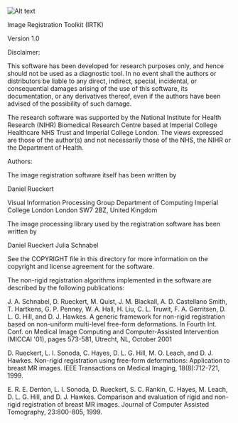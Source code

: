 ![Alt text](https://travis-ci.org/BioMedIA/IRTK.svg?branch=master)

Image Registration Toolkit (IRTK)

Version 1.0

Disclaimer:

This software has been developed for research purposes only, and hence should not be 
used as a diagnostic tool. In no event shall the authors or distributors be liable to 
any direct, indirect, special, incidental, or consequential damages arising of the use 
of this software, its documentation, or any derivatives thereof, even if the authors 
have been advised of the possibility of such damage.

The research software was supported by the National Institute for Health Research (NIHR) Biomedical Research Centre based at Imperial College Healthcare NHS Trust and Imperial College London. The views expressed are those of the author(s) and not necessarily those of the NHS, the NIHR or the Department of Health.

Authors:

The image registration software itself has been written by

Daniel Rueckert

Visual Information Processing Group
Department of Computing
Imperial College London
London SW7 2BZ, United Kingdom

The image processing library used by the registration software has been written by

Daniel Rueckert
Julia Schnabel

See the COPYRIGHT file in this directory for more information on the copyright and 
license agreement for the software.

The non-rigid registration algorithms implemented in the software are described by 
the following publications:

J. A. Schnabel, D. Rueckert, M. Quist, J. M. Blackall, A. D. Castellano Smith, 
T. Hartkens, G. P. Penney, W. A. Hall, H. Liu, C. L. Truwit, F. A. Gerritsen, 
D. L. G. Hill, and D. J. Hawkes. A generic framework for non-rigid registration 
based on non-uniform multi-level free-form deformations. In Fourth Int. Conf. on 
Medical Image Computing and Computer-Assisted Intervention (MICCAI '01), pages 
573-581, Utrecht, NL, October 2001

D. Rueckert, L. I. Sonoda, C. Hayes, D. L. G. Hill, M. O. Leach, and D. J. Hawkes. 
Non-rigid registration using free-form deformations: Application to breast MR 
images. IEEE Transactions on Medical Imaging, 18(8):712-721, 1999.

E. R. E. Denton, L. I. Sonoda, D. Rueckert, S. C. Rankin, C. Hayes, M. Leach, D. 
L. G. Hill, and D. J. Hawkes. Comparison and evaluation of rigid and non-rigid 
registration of breast MR images. Journal of Computer Assisted Tomography, 
23:800-805, 1999.
